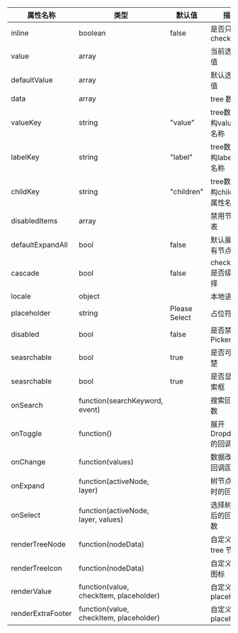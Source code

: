 
属性名称                 | 类型           | 默认值   | 描述
-------------------- | ---------------- | -----   | -------------------
inline                | boolean            |  false       | 是否只使用checktree
value                | array            |         | 当前选中的值
defaultValue         | array            |         | 默认选中的值
data                 | array            |         | tree 数据
valueKey             | string           | "value" | tree数据结构value属性名称
labelKey             | string           | "label" | tree数据结构label属性名称
childKey             | string           | "children" | tree数据结构children属性名称
disabledItems        | array            |         | 禁用节点列表
defaultExpandAll     | bool             | false   | 默认展开所有节点
cascade             | bool             | false   | checktree是否级联选择
locale | object | | 本地语言
placeholder | string | Please Select | 占位符
disabled | bool | false | 是否禁用 Picker
seasrchable | bool | true | 是否可以清楚
seasrchable | bool | true | 是否显示搜索框
onSearch | function(searchKeyword, event) || 搜索回调函数
onToggle | function() | |展开 Dropdown 的回调函数
onChange             | function(values)         |         | 数据改变的回调函数
onExpand             | function(activeNode, layer)         |         | 树节点展示时的回调
onSelect             | function(activeNode, layer, values)       |         | 选择树节点后的回调函数
renderTreeNode       | function(nodeData)         |         | 自定义渲染 tree 节点
renderTreeIcon       | function(nodeData)         |         | 自定义渲染 图标
renderValue    | function(value, checkItem, placeholder) | |自定义渲染placeholder
renderExtraFooter    | function(value, checkItem, placeholder) | |自定义渲染placeholder




